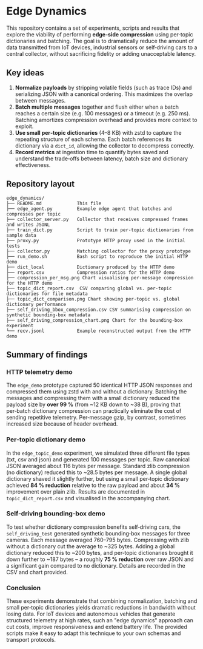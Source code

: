 # Edge Dynamics

This repository contains a set of experiments, scripts and results that explore
the viability of performing **edge‑side compression** using per‑topic
dictionaries and batching.  The goal is to dramatically reduce the amount
of data transmitted from IoT devices, industrial sensors or self‑driving cars
to a central collector, without sacrificing fidelity or adding unacceptable
latency.

## Key ideas

1. **Normalize payloads** by stripping volatile fields (such as trace IDs) and
   serializing JSON with a canonical ordering.  This maximizes the overlap
   between messages.
2. **Batch multiple messages** together and flush either when a batch reaches
   a certain size (e.g. 100 messages) or a timeout (e.g. 250 ms).  Batching
   amortizes compression overhead and provides more context to exploit.
3. **Use small per‑topic dictionaries** (4–8 KB) with zstd to capture the
   repeating structure of each schema.  Each batch references its dictionary
   via a `dict_id`, allowing the collector to decompress correctly.
4. **Record metrics** at ingestion time to quantify bytes saved and
   understand the trade‑offs between latency, batch size and dictionary
   effectiveness.

## Repository layout

```
edge_dynamics/
├── README.md             This file
├── edge_agent.py         Example edge agent that batches and compresses per topic
├── collector_server.py   Collector that receives compressed frames and writes JSONL
├── train_dict.py         Script to train per‑topic dictionaries from sample data
├── proxy.py              Prototype HTTP proxy used in the initial tests
├── collector.py          Matching collector for the proxy prototype
├── run_demo.sh           Bash script to reproduce the initial HTTP demo
├── dict_local            Dictionary produced by the HTTP demo
├── report.csv            Compression ratios for the HTTP demo
├── compression_per_msg.png Chart visualising per‑message compression for the HTTP demo
├── topic_dict_report.csv  CSV comparing global vs. per‑topic dictionaries for file metadata
├── topic_dict_comparison.png Chart showing per‑topic vs. global dictionary performance
├── self_driving_bbox_compression.csv CSV summarising compression on synthetic bounding‑box metadata
├── self_driving_compression_chart.png Chart for the bounding‑box experiment
└── recv.jsonl            Example reconstructed output from the HTTP demo
```

## Summary of findings

### HTTP telemetry demo

The `edge_demo` prototype captured 50 identical HTTP JSON responses and
compressed them using zstd with and without a dictionary.  Batching the
messages and compressing them with a small dictionary reduced the payload
size by **over 99 %** (from ~12 KB down to ~38 B), proving that per‑batch
dictionary compression can practically eliminate the cost of sending
repetitive telemetry.  Per‑message gzip, by contrast, sometimes increased
size because of header overhead.

### Per‑topic dictionary demo

In the `edge_topic_demo` experiment, we simulated three different file
types (txt, csv and json) and generated 100 messages per topic.  Raw
canonical JSON averaged about 116 bytes per message.  Standard zlib
compression (no dictionary) reduced this to ~28.5 bytes per message.  A
single global dictionary shaved it slightly further, but using a small
per‑topic dictionary achieved **84 % reduction** relative to the raw
payload and about **34 %** improvement over plain zlib.  Results are
documented in `topic_dict_report.csv` and visualised in the accompanying
chart.

### Self‑driving bounding‑box demo

To test whether dictionary compression benefits self‑driving cars, the
`self_driving_test` generated synthetic bounding‑box messages for three
cameras.  Each message averaged 760–795 bytes.  Compressing with zlib
without a dictionary cut the average to ~325 bytes.  Adding a global
dictionary reduced this to ~200 bytes, and per‑topic dictionaries brought
it down further to ~187 bytes – a roughly **75 % reduction** over raw
JSON and a significant gain compared to no dictionary.  Details are
recorded in the CSV and chart provided.

### Conclusion

These experiments demonstrate that combining normalization, batching
and small per‑topic dictionaries yields dramatic reductions in
bandwidth without losing data.  For IoT devices and autonomous
vehicles that generate structured telemetry at high rates, such an
"edge dynamics" approach can cut costs, improve responsiveness and
extend battery life.  The provided scripts make it easy to adapt
this technique to your own schemas and transport protocols.
